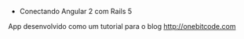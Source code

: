 * Conectando Angular 2 com Rails 5

App desenvolvido como um tutorial para o blog http://onebitcode.com
